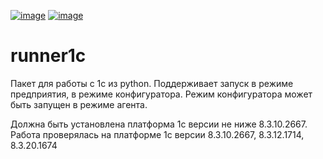 [![image](https://img.shields.io/pypi/v/runner1c.svg)](https://pypi.org/project/runner1c/)
[![image](https://img.shields.io/pypi/l/runner1c.svg)](https://pypi.org/project/runner1c/)

# runner1c

Пакет для работы с 1с из python.
Поддерживает запуск в режиме предприятия, в режиме конфигуратора.
Режим конфигуратора может быть запущен в режиме агента.

Должна быть установлена платформа 1с версии не ниже 8.3.10.2667.
Работа проверялась на платформе 1с версии 8.3.10.2667, 8.3.12.1714, 8.3.20.1674
